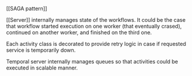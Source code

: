 [[SAGA pattern]]

[[Server]] internally manages state of the workflows.
It could be the case that workflow started execution on one worker (that eventually crased), continued on another worker, and finished on the third one.

Each activity class is decorated to provide retry logic in case if requested service is temporarily down.

Temporal server internally manages queues so that activities could be executed in scalable manner.
